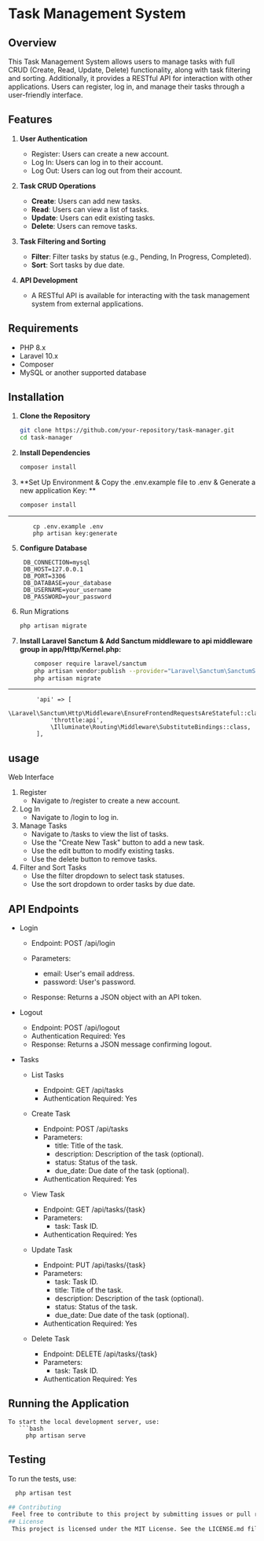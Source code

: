 # Task Management System

## Overview

This Task Management System allows users to manage tasks with full CRUD (Create, Read, Update, Delete) functionality, along with task filtering and sorting. Additionally, it provides a RESTful API for interaction with other applications. Users can register, log in, and manage their tasks through a user-friendly interface.

## Features

1. **User Authentication**
   - Register: Users can create a new account.
   - Log In: Users can log in to their account.
   - Log Out: Users can log out from their account.

2. **Task CRUD Operations**
   - **Create**: Users can add new tasks.
   - **Read**: Users can view a list of tasks.
   - **Update**: Users can edit existing tasks.
   - **Delete**: Users can remove tasks.

3. **Task Filtering and Sorting**
   - **Filter**: Filter tasks by status (e.g., Pending, In Progress, Completed).
   - **Sort**: Sort tasks by due date.

4. **API Development**
   - A RESTful API is available for interacting with the task management system from external applications.

## Requirements

- PHP 8.x
- Laravel 10.x
- Composer
- MySQL or another supported database

## Installation
1. **Clone the Repository**
    
   ```bash
   git clone https://github.com/your-repository/task-manager.git
   cd task-manager
   
2. **Install Dependencies**
    
   ```bash
   composer install
   
3. **Set Up Environment & Copy the .env.example file to .env & Generate a new application Key: **
       
   ```bash
   composer install
----
           cp .env.example .env
           php artisan key:generate

5. **Configure Database**

   ```env
    DB_CONNECTION=mysql
    DB_HOST=127.0.0.1
    DB_PORT=3306
    DB_DATABASE=your_database
    DB_USERNAME=your_username
    DB_PASSWORD=your_password
   
6. Run Migrations
   
   ```bash
   php artisan migrate
   
8. **Install Laravel Sanctum & Add Sanctum middleware to api middleware group in app/Http/Kernel.php:**

   ```bash
       composer require laravel/sanctum
       php artisan vendor:publish --provider="Laravel\Sanctum\SanctumServiceProvider"
       php artisan migrate
----
            'api' => [
                \Laravel\Sanctum\Http\Middleware\EnsureFrontendRequestsAreStateful::class,
                'throttle:api',
                \Illuminate\Routing\Middleware\SubstituteBindings::class,
            ],

## usage
Web Interface

1. Register
   - Navigate to /register to create a new account.
2. Log In
   - Navigate to /login to log in.
3. Manage Tasks
   - Navigate to /tasks to view the list of tasks.
   - Use the "Create New Task" button to add a new task.
   - Use the edit button to modify existing tasks.
   - Use the delete button to remove tasks.
4. Filter and Sort Tasks
   - Use the filter dropdown to select task statuses.
   - Use the sort dropdown to order tasks by due date.

## API Endpoints

- Login
  - Endpoint: POST /api/login
  - Parameters:
    - email: User's email address.
    - password: User's password.
      
  - Response: Returns a JSON object with an API token.

- Logout
  - Endpoint: POST /api/logout
  - Authentication Required: Yes
  - Response: Returns a JSON message confirming logout.

- Tasks
  - List Tasks
    - Endpoint: GET /api/tasks
    - Authentication Required: Yes
      
  - Create Task
    - Endpoint: POST /api/tasks
    - Parameters:
      - title: Title of the task.
      - description: Description of the task (optional).
      - status: Status of the task.
      - due_date: Due date of the task (optional).
    - Authentication Required: Yes
      
  - View Task
    - Endpoint: GET /api/tasks/{task}
    - Parameters:
      - task: Task ID.
    - Authentication Required: Yes
      
  - Update Task
    - Endpoint: PUT /api/tasks/{task}
    - Parameters:
      - task: Task ID.
      - title: Title of the task.
      - description: Description of the task (optional).
      - status: Status of the task.
      - due_date: Due date of the task (optional).
    - Authentication Required: Yes
      
  - Delete Task
    - Endpoint: DELETE /api/tasks/{task}
    - Parameters:
      - task: Task ID.
    - Authentication Required: Yes

## Running the Application
    To start the local development server, use:
       ```bash
         php artisan serve

## Testing
To run the tests, use:
   ```bash
     php artisan test

## Contributing
    Feel free to contribute to this project by submitting issues or pull requests. For more details, see CONTRIBUTING.md.
## License
    This project is licensed under the MIT License. See the LICENSE.md file for details.
